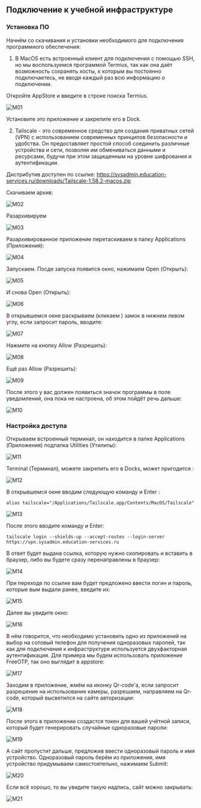 ## Подключение к учебной инфраструктуре

### Установка ПО

Начнём со скачивания и установки необходимого для подключения программного обеспечения:

1. В MacOS есть встроенный клиент для подключения с помощью SSH, но мы воспользуемся программой Termius, так как она даёт возможность сохранять хосты, к которым вы постоянно подключаетесь, не вводя каждый раз всю информацию о подключении.

Откройте AppStore и введите в строке поиска Termius.

![M01](https://github.com/lexche/Testyp/assets/95694325/0bded744-9b71-4089-9d22-fc1887c1f23a)

Установите это приложение и закрепите его в Dock.

2. Tailscale - это современное средство для создания приватных сетей (VPN) с использованием современных принципов безопасности и удобства. Он предоставляет простой способ соединить различные устройства и сети, позволяя им обмениваться данными и ресурсами, будучи при этом защищенным на уровне шифрования и аутентификации.

Дистрибутив доступен по ссылке: https://sysadmin.education-services.ru/downloads/Tailscale-1.58.2-macos.zip

Скачиваем архив:

![M02](https://github.com/lexche/Testyp/assets/95694325/9b438292-0241-4985-9414-d473ef902ed2)

Разархивируем

![M03](https://github.com/lexche/Testyp/assets/95694325/abfba67c-6311-444c-afcd-67d5e8077d7b)

Разархивированное приложение перетаскиваем в папку Applications (Приложения):

![M04](https://github.com/lexche/Testyp/assets/95694325/ea6b4c5b-5cdf-4895-b484-41476cf6d015)

Запускаем. Посде запуска появится окно, нажимаем Open (Открыть):

![M05](https://github.com/lexche/Testyp/assets/95694325/c32892ab-51aa-4fef-9b5c-58b2ab308e27)

И снова Open (Открыть):

![M06](https://github.com/lexche/Testyp/assets/95694325/d790e299-4df4-4a2f-8f85-3c37ee6e0346)

В открывшемся окне раскрываем (кликаем ) замок в нижнем левом углу, если запросит пароль, вводите:

![M07](https://github.com/lexche/Testyp/assets/95694325/d2025a30-9e0f-45d5-805d-ffb0f8e22334)

Нажмите на кнопку Allow (Разрешить):

![M08](https://github.com/lexche/Testyp/assets/95694325/224da309-b302-488c-9e0e-bde2b966dbde)

Ещё раз Allow (Разрешить): 

![M09](https://github.com/lexche/Testyp/assets/95694325/5690b056-5f91-4c58-8029-1ad35945fed0)

После этого у вас должен появиться значок программы в поле уведомлений, она пока не настроена, об этом пойдёт речь дальше:

![M10](https://github.com/lexche/Testyp/assets/95694325/ce50cfab-865e-413f-a1cb-60fcade44d5e)

### Настройка доступа

Открываем встроенный терминал, он находится в папке Applications (Приложения) подпапка Utilities (Утилиты):

![M11](https://github.com/lexche/Testyp/assets/95694325/226c5f2e-1573-4199-802b-4c822e92ee7e)

Terminal (Терминал), можете закрепить его в Docks, может пригодится :

![M12](https://github.com/lexche/Testyp/assets/95694325/c8702e02-1140-45a9-880d-28348e40f5c4)

В открывшемся окне вводим следующую команду и Enter :

```
alias tailscale="/Applications/Tailscale.app/Contents/MacOS/Tailscale"
```

![M13](https://github.com/lexche/Testyp/assets/95694325/2602c1f9-7d33-4b26-a372-ad39ddf5799f)

После этого вводите команду и Enter:

```
tailscale login --shields-up --accept-routes --login-server https://vpn.sysadmin.education-services.ru
```
В ответ будет выдана ссылка, которую нужно скопировать и вставить в браузер, либо вы будете сразу перенаправлены в браузер:

![M14](https://github.com/lexche/Testyp/assets/95694325/2f67f3d4-d650-4854-bddb-00588e4da0a2)

При переходе по ссылке вам будет предложено ввести логин и пароль, которые вым выдали ранее, введите их:

![M15](https://github.com/lexche/Testyp/assets/95694325/2f5e83a2-8dc4-48a3-892b-01e742154515)


Далее вы увидите окно:

![M16](https://github.com/lexche/Testyp/assets/95694325/b75be510-4824-461b-93a0-67eab9adfc32)


В нём говорится, что необходимо установить одно из приложений на выбор на сотовый телефон для получения одноразовых паролей, так как для подключения к инфраструктуре используется двухфакторная аутентификация. Для примера мы будем использовать приложение FreeOTP, так оно выглядит в appstore: 

![M17](https://github.com/lexche/Testyp/assets/95694325/bada8678-d9f5-4de5-ba34-340e2a09771f)


Заходим в приложение, жмём на иконку Qr-code'а, если запросит разрешение на использование камеры, разрешаем, направляем на Qr-code, который высветился на сайте авторизации:

![M18](https://github.com/lexche/Testyp/assets/95694325/fe8c6a14-7b7c-414e-b4bf-170847b26c4f)


После этого в приложении создастся токен для вашей учётной записи, который будет генерировать случайные одноразовые пароли:

![M19](https://github.com/lexche/Testyp/assets/95694325/fa963c8b-0555-44aa-a4ba-c613e8390202)


А сайт пропустит дальше, предложив ввести одноразовый пароль и имя устройство. Одноразовый пароль берём из приложения, имя устройство придумываем самостоятельно, нажимаем Submit:

![M20](https://github.com/lexche/Testyp/assets/95694325/c9e6eaf5-cd02-4158-a43a-3ea259f0fb2c)


Если всё хорошо, то вы увидите такую надпись, сайт можно закрывать:

![M21](https://github.com/lexche/Testyp/assets/95694325/7e59161a-db65-4aab-86ca-e8843141b1dc)


